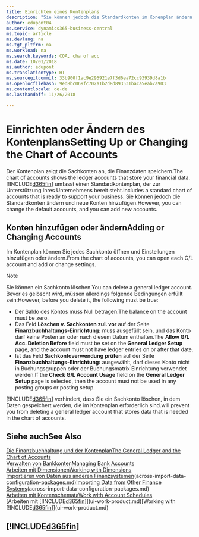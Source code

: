 ```yaml
---
title: Einrichten eines Kontenplans
description: "Sie können jedoch die Standardkonten im Konenplan ändern und neue Konten hinzufügen"
author: edupont04
ms.service: dynamics365-business-central
ms.topic: article
ms.devlang: na
ms.tgt_pltfrm: na
ms.workload: na
ms.search.keywords: COA, cha of acc
ms.date: 10/01/2018
ms.author: edupont
ms.translationtype: HT
ms.sourcegitcommit: 33b900f1ac9e295921e7f3d6ea72cc93939d8a1b
ms.openlocfilehash: 9ed8bc069fc702a1b2d8d893531baca5eab7a903
ms.contentlocale: de-de
ms.lasthandoff: 11/26/2018

---
```

# <a name="setting-up-or-changing-the-chart-of-accounts"></a><span data-ttu-id="7c1d8-103">Einrichten oder Ändern des Kontenplans</span><span class="sxs-lookup"><span data-stu-id="7c1d8-103">Setting Up or Changing the Chart of Accounts</span></span>
<span data-ttu-id="7c1d8-104">Der Kontenplan zeigt die Sachkonten an, die Finanzdaten speichern.</span><span class="sxs-lookup"><span data-stu-id="7c1d8-104">The chart of accounts shows the ledger accounts that store your financial data.</span></span> [!INCLUDE[d365fin](includes/d365fin_md.md)] <span data-ttu-id="7c1d8-105">umfasst einen Standardkontenplan, der zur Unterstützung Ihres Unternehmens bereit steht.</span><span class="sxs-lookup"><span data-stu-id="7c1d8-105">includes a standard chart of accounts that is ready to support your business.</span></span>
<span data-ttu-id="7c1d8-106">Sie können jedoch die Standardkonten ändern und neue Konten hinzufügen.</span><span class="sxs-lookup"><span data-stu-id="7c1d8-106">However, you can change the default accounts, and you can add new accounts.</span></span>  

## <a name="adding-or-changing-accounts"></a><span data-ttu-id="7c1d8-107">Konten hinzufügen oder ändern</span><span class="sxs-lookup"><span data-stu-id="7c1d8-107">Adding or Changing Accounts</span></span>
<span data-ttu-id="7c1d8-108">Im Kontenplan können Sie jedes Sachkonto öffnen und Einstellungen hinzufügen oder ändern.</span><span class="sxs-lookup"><span data-stu-id="7c1d8-108">From the chart of accounts, you can open each G/L account and add or change settings.</span></span>

> [!NOTE]  
>   <span data-ttu-id="7c1d8-109">Sie können ein Sachkonto löschen.</span><span class="sxs-lookup"><span data-stu-id="7c1d8-109">You can delete a general ledger account.</span></span> <span data-ttu-id="7c1d8-110">Bevor es gelöscht wird, müssen allerdings folgende Bedingungen erfüllt sein:</span><span class="sxs-lookup"><span data-stu-id="7c1d8-110">However, before you delete it, the following must be true:</span></span>  

* <span data-ttu-id="7c1d8-111">Der Saldo des Kontos muss Null betragen.</span><span class="sxs-lookup"><span data-stu-id="7c1d8-111">The balance on the account must be zero.</span></span>  
* <span data-ttu-id="7c1d8-112">Das Feld **Löschen v. Sachkonten zul. vor** auf der Seite **Finanzbuchhaltungs-Einrichtung:** muss ausgefüllt sein, und das Konto darf keine Posten an oder nach diesem Datum enthalten.</span><span class="sxs-lookup"><span data-stu-id="7c1d8-112">The **Allow G/L Acc. Deletion Before** field must be set on the **General Ledger Setup** page, and the account must not have ledger entries on or after that date.</span></span>  
* <span data-ttu-id="7c1d8-113">Ist das Feld **Sachkontoverwendung prüfen** auf der Seite **Finanzbuchhaltungs-Einrichtung:** ausgewählt, darf dieses Konto nicht in Buchungsgruppen oder der Buchungsmatrix Einrichtung verwendet werden.</span><span class="sxs-lookup"><span data-stu-id="7c1d8-113">If the **Check G/L Account Usage** field on the **General Ledger Setup** page is selected, then the account must not be used in any posting groups or posting setup.</span></span>  

[!INCLUDE[d365fin](includes/d365fin_md.md)] <span data-ttu-id="7c1d8-114">verhindert, dass Sie ein Sachkonto löschen, in dem Daten gespeichert werden, die im Kontenplan erforderlich sind.</span><span class="sxs-lookup"><span data-stu-id="7c1d8-114">will prevent you from deleting a general ledger account that stores data that is needed in the chart of accounts.</span></span>  

## <a name="see-also"></a><span data-ttu-id="7c1d8-115">Siehe auch</span><span class="sxs-lookup"><span data-stu-id="7c1d8-115">See Also</span></span>
[<span data-ttu-id="7c1d8-116">Die Finanzbuchhaltung und der Kontenplan</span><span class="sxs-lookup"><span data-stu-id="7c1d8-116">The General Ledger and the Chart of Accounts</span></span>](finance-general-ledger.md)  
[<span data-ttu-id="7c1d8-117">Verwalten von Bankkonten</span><span class="sxs-lookup"><span data-stu-id="7c1d8-117">Managing Bank Accounts</span></span>](bank-manage-bank-accounts.md)  
[<span data-ttu-id="7c1d8-118">Arbeiten mit Dimensionen</span><span class="sxs-lookup"><span data-stu-id="7c1d8-118">Working with Dimensions</span></span>](finance-dimensions.md)  
<span data-ttu-id="7c1d8-119">[Importieren von Daten aus anderen Finanzsystemen](across-import-data-configuration-packages.md)(across-import-data-configuration-packages.md)</span><span class="sxs-lookup"><span data-stu-id="7c1d8-119">[Importing Data from Other Finance Systems](across-import-data-configuration-packages.md)(across-import-data-configuration-packages.md)</span></span>  
[<span data-ttu-id="7c1d8-120">Arbeiten mit Kontenschemata</span><span class="sxs-lookup"><span data-stu-id="7c1d8-120">Work with Account Schedules</span></span>](bi-how-work-account-schedule.md)  
<span data-ttu-id="7c1d8-121">[Arbeiten mit [!INCLUDE[d365fin](includes/d365fin_md.md)]](ui-work-product.md)</span><span class="sxs-lookup"><span data-stu-id="7c1d8-121">[Working with [!INCLUDE[d365fin](includes/d365fin_md.md)]](ui-work-product.md)</span></span>  

## [!INCLUDE[d365fin](includes/free_trial_md.md)]

